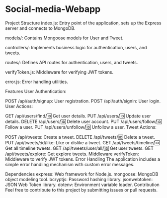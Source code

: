 # Social-media-Webapp
Project Structure
index.js: Entry point of the application, sets up the Express server and connects to MongoDB.

models/: Contains Mongoose models for User and Tweet.

controllers/: Implements business logic for authentication, users, and tweets.

routes/: Defines API routes for authentication, users, and tweets.

verifyToken.js: Middleware for verifying JWT tokens.

error.js: Error handling utilities.

Features
User Authentication:

POST /api/auth/signup: User registration.
POST /api/auth/signin: User login.
User Actions:

GET /api/users/find/:id: Get user details.
PUT /api/users/:id: Update user details.
DELETE /api/users/:id: Delete user account.
PUT /api/users/follow/:id: Follow a user.
PUT /api/users/unfollow/:id: Unfollow a user.
Tweet Actions:

POST /api/tweets: Create a tweet.
DELETE /api/tweets/:id: Delete a tweet.
PUT /api/tweets/:id/like: Like or dislike a tweet.
GET /api/tweets/timeline/:id: Get all timeline tweets.
GET /api/tweets/user/all/:id: Get user tweets.
GET /api/tweets/explore: Get explore tweets.
Middleware
verifyToken: Middleware to verify JWT tokens.
Error Handling
The application includes a simple error handling mechanism with custom error messages.

Dependencies
express: Web framework for Node.js.
mongoose: MongoDB object modeling tool.
bcryptjs: Password hashing library.
jsonwebtoken: JSON Web Token library.
dotenv: Environment variable loader.
Contribution
Feel free to contribute to this project by submitting issues or pull requests.

